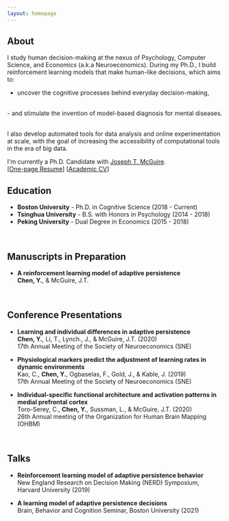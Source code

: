 ```yaml
---
layout: homepage
---
```


## About

I study human decision-making at the nexus of Psychology, Computer Science, and Economics (a.k.a Neuroeconomics). During my Ph.D., I build reinforcement learning models that make human-like decisions, which aims to:
<br>
- uncover the cognitive processes behind everyday decision-making,
<br>
- and stimulate the invention of model-based diagnosis for mental diseases. 
<br>
<br>

I also develop automated tools for data analysis and online experimentation at scale, with the goal of increasing the accessibility of computational tools in the era of big data.

I'm currently a Ph.D. Candidate with [Joseph T. McGuire](https://sites.bu.edu/cdlab/lab-director/). 
<br>
[[One-page Resume](./assets/Resume/Resume_YixinChen.pdf)] [[Academic CV](./assets/CV/CV_YixinChen.pdf)] 


## Education
- **Boston University** - Ph.D. in Cognitive Science (2018 - Current)
- **Tsinghua University** - B.S. with Honors in Psychology  (2014 - 2018)
- **Peking University** - Dual Degree in Economics (2015 - 2018)
<br>


## Manuscripts in Preparation

- **A reinforcement learning model of adaptive persistence**
  <br>
  **Chen, Y.**, & McGuire, J.T. 
<br>

## Conference Presentations

- **Learning and individual differences in adaptive persistence**
  <br>
  **Chen, Y.**, Li, T., Lynch., J., & McGuire, J.T. (2020)
  <br>
  17th Annual Meeting of the Society of Neuroeconomics (SNE)

- **Physiological markers predict the adjustment of learning rates in dynamic environments**
  <br>
  Kao, C., **Chen, Y.**, Ogbaselas, F., Gold, J., & Kable, J. (2019)
  <br>
  17th Annual Meeting of the Society of Neuroeconomics (SNE)

- **Individual-specific functional architecture and activation patterns in medial prefrontal cortex**
  <br>
  Toro-Serey, C., **Chen, Y.**, Sussman, L., & McGuire, J.T. (2020)
  <br>
  26th Annual meeting of the Organization for Human Brain Mapping (OHBM)
<br>


## Talks

- **Reinforcement learning model of adaptive persistence behavior**
  <br>
  New England Research on Decision Making (NERD) Symposium, Harvard University (2019)

- **A learning model of adaptive persistence decisions**
  <br>
  Brain, Behavior and Cognition Seminar, Boston University (2021)

<br>


